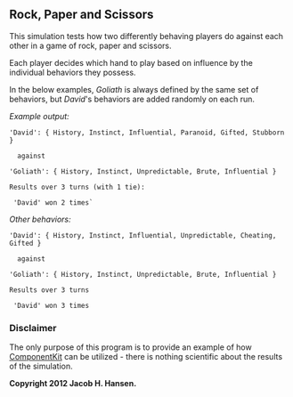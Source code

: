 ## Rock, Paper and Scissors

This simulation tests how two differently behaving players do against each other in a game of rock, paper and scissors.

Each player decides which hand to play based on influence by the individual behaviors they possess.

In the below examples, *Goliath* is always defined by the same set of behaviors, but *David*'s behaviors are added randomly on each run.

*Example output:*

    'David': { History, Instinct, Influential, Paranoid, Gifted, Stubborn }

      against

    'Goliath': { History, Instinct, Unpredictable, Brute, Influential }

    Results over 3 turns (with 1 tie):

     'David' won 2 times`

*Other behaviors:*

    'David': { History, Instinct, Influential, Unpredictable, Cheating, Gifted }

      against

    'Goliath': { History, Instinct, Unpredictable, Brute, Influential }

    Results over 3 turns

     'David' won 3 times


### Disclaimer

The only purpose of this program is to provide an example of how [ComponentKit](http://componentk.it) can be utilized - there is nothing scientific about the results of the simulation. 

**Copyright 2012 Jacob H. Hansen.**